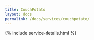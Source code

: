 ```yaml
---
title: CouchPotato
layout: docs
permalink: /docs/services/couchpotato/
---
```


{% include service-details.html %}
